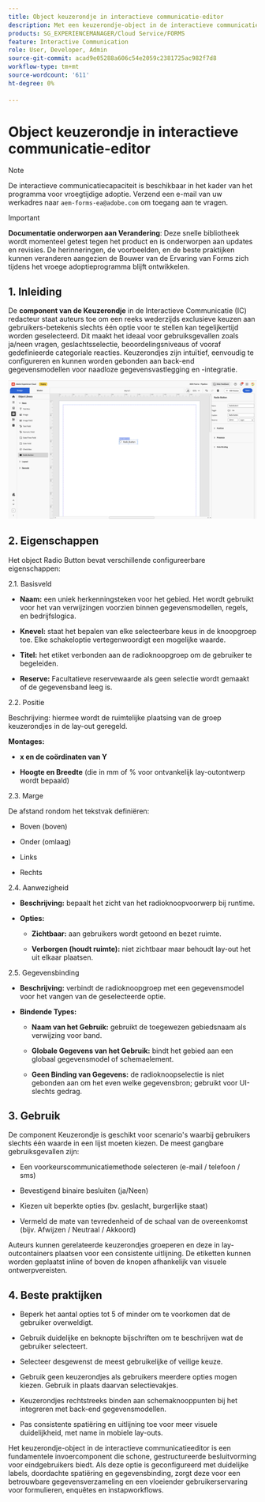 ```yaml
---
title: Object keuzerondje in interactieve communicatie-editor
description: Met een keuzerondje-object in de interactieve communicatie-editor van AEM Forms kunnen auteurs een set opties presenteren die elkaar wederzijds uitsluiten. Dit houdt in dat slechts één optie tegelijk kan worden geselecteerd.
products: SG_EXPERIENCEMANAGER/Cloud Service/FORMS
feature: Interactive Communication
role: User, Developer, Admin
source-git-commit: acad9e05288a606c54e2059c2381725ac982f7d8
workflow-type: tm+mt
source-wordcount: '611'
ht-degree: 0%

---
```



# Object keuzerondje in interactieve communicatie-editor

>[!NOTE]
>
> De interactieve communicatiecapaciteit is beschikbaar in het kader van het programma voor vroegtijdige adoptie. Verzend een e-mail van uw werkadres naar `aem-forms-ea@adobe.com` om toegang aan te vragen.

>[!IMPORTANT]
>
> **Documentatie onderworpen aan Verandering**: Deze snelle bibliotheek wordt momenteel getest tegen het product en is onderworpen aan updates en revisies. De herinneringen, de voorbeelden, en de beste praktijken kunnen veranderen aangezien de Bouwer van de Ervaring van Forms zich tijdens het vroege adoptieprogramma blijft ontwikkelen.

## &#x200B;1. Inleiding

De **component van de Keuzerondje** in de Interactieve Communicatie (IC) redacteur staat auteurs toe om een reeks wederzijds exclusieve keuzen aan gebruikers-betekenis slechts één optie voor te stellen kan tegelijkertijd worden geselecteerd. Dit maakt het ideaal voor gebruiksgevallen zoals ja/neen vragen, geslachtsselectie, beoordelingsniveaus of vooraf gedefinieerde categoriale reacties.
Keuzerondjes zijn intuïtief, eenvoudig te configureren en kunnen worden gebonden aan back-end gegevensmodellen voor naadloze gegevensvastlegging en -integratie.

![ vind IC Docu ](/help/forms/interactive-communication/assets/radio.png)

## &#x200B;2. Eigenschappen

Het object Radio Button bevat verschillende configureerbare eigenschappen:

2.1. Basisveld

- **Naam:** een uniek herkenningsteken voor het gebied. Het wordt gebruikt voor het van verwijzingen voorzien binnen gegevensmodellen, regels, en bedrijfslogica.

- **Knevel:** staat het bepalen van elke selecteerbare keus in de knoopgroep toe. Elke schakeloptie vertegenwoordigt een mogelijke waarde.

- **Titel:** het etiket verbonden aan de radioknoopgroep om de gebruiker te begeleiden.

- **Reserve:** Facultatieve reservewaarde als geen selectie wordt gemaakt of de gegevensband leeg is.

2.2. Positie

Beschrijving: hiermee wordt de ruimtelijke plaatsing van de groep keuzerondjes in de lay-out geregeld.

**Montages:**

- **x en de coördinaten van Y**

- **Hoogte en Breedte** (die in mm of % voor ontvankelijk lay-outontwerp wordt bepaald)

2.3. Marge

De afstand rondom het tekstvak definiëren:

- Boven (boven)

- Onder (omlaag)

- Links

- Rechts

2.4. Aanwezigheid

- **Beschrijving:** bepaalt het zicht van het radioknoopvoorwerp bij runtime.

- **Opties:**

   - **Zichtbaar:** aan gebruikers wordt getoond en bezet ruimte.

   - **Verborgen (houdt ruimte):** niet zichtbaar maar behoudt lay-out het uit elkaar plaatsen.



2.5. Gegevensbinding

- **Beschrijving:** verbindt de radioknoopgroep met een gegevensmodel voor het vangen van de geselecteerde optie.

- **Bindende Types:**

   - **Naam van het Gebruik:** gebruikt de toegewezen gebiedsnaam als verwijzing voor band.

   - **Globale Gegevens van het Gebruik:** bindt het gebied aan een globaal gegevensmodel of schemaelement.

   - **Geen Binding van Gegevens:** de radioknoopselectie is niet gebonden aan om het even welke gegevensbron; gebruikt voor UI-slechts gedrag.

## &#x200B;3. Gebruik

De component Keuzerondje is geschikt voor scenario&#39;s waarbij gebruikers slechts één waarde in een lijst moeten kiezen. De meest gangbare gebruiksgevallen zijn:

- Een voorkeurscommunicatiemethode selecteren (e-mail / telefoon / sms)

- Bevestigend binaire besluiten (ja/Neen)

- Kiezen uit beperkte opties (bv. geslacht, burgerlijke staat)

- Vermeld de mate van tevredenheid of de schaal van de overeenkomst (bijv. Afwijzen / Neutraal / Akkoord)

Auteurs kunnen gerelateerde keuzerondjes groeperen en deze in lay-outcontainers plaatsen voor een consistente uitlijning. De etiketten kunnen worden geplaatst inline of boven de knopen afhankelijk van visuele ontwerpvereisten.

## &#x200B;4. Beste praktijken

- Beperk het aantal opties tot 5 of minder om te voorkomen dat de gebruiker overweldigt.

- Gebruik duidelijke en beknopte bijschriften om te beschrijven wat de gebruiker selecteert.

- Selecteer desgewenst de meest gebruikelijke of veilige keuze.

- Gebruik geen keuzerondjes als gebruikers meerdere opties mogen kiezen. Gebruik in plaats daarvan selectievakjes.

- Keuzerondjes rechtstreeks binden aan schemaknooppunten bij het integreren met back-end gegevensmodellen.

- Pas consistente spatiëring en uitlijning toe voor meer visuele duidelijkheid, met name in mobiele lay-outs.

Het keuzerondje-object in de interactieve communicatieeditor is een fundamentele invoercomponent die schone, gestructureerde besluitvorming voor eindgebruikers biedt. Als deze optie is geconfigureerd met duidelijke labels, doordachte spatiëring en gegevensbinding, zorgt deze voor een betrouwbare gegevensverzameling en een vloeiender gebruikerservaring voor formulieren, enquêtes en instapworkflows.


